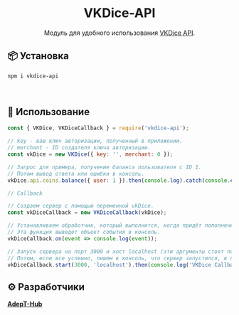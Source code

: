 <h1 align="center">VKDice-API</h1>

<div align="center">

Модуль для удобного использования [VKDice API](https://vk.com/@vkdice-api-v2).

</div>

## 📦 Установка

```sh
npm i vkdice-api
```

<br/>

## 🚀 Использование

```js
const { VKDice, VKDiceCallback } = require('vkdice-api');

// key - ваш ключ авторизации, полученный в приложении.
// merchant - ID создателя ключа авторизации.
const vkDice = new VKDice({ key: '', merchant: 0 });

// Запрос для примера, получение баланса пользователя с ID 1.
// Потом вывод ответа или ошибки в консоль.
vkDice.api.coins.balance({ user: 1 }).then(console.log).catch(console.error);

// Callback

// Создаем сервер с помощью переменной vkDice.
const vkDiceCallback = new VKDiceCallback(vkDice);

// Устанавливаем обработчик, который выполнится, когда придёт пополнение.
// Эта функция выведет объект события в консоль.
vkDiceCallback.on(event => console.log(event));

// Запуск сервера на порт 3000 и хост localhost (эти аргументы стоят по умолчанию).
// Потом, если все успешно, пишем в консоль, что сервер запустился, в противном случае выводим ошибку в консоль.
vkDiceCallback.start(3000, 'localhost').then(console.log('VKDice Callback has been started.')).catch(console.error);
```

## ⚙ Разработчики

**[AdepT-Hub](https://adept-hub.ru)**
